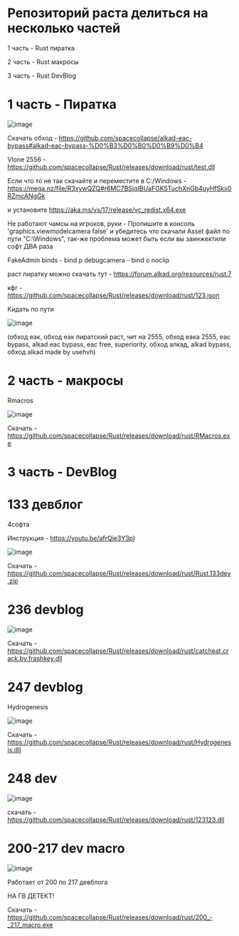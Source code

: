 # Репозиторий раста делиться на несколько частей
1 часть - Rust пиратка

2 часть - Rust макросы

3 часть - Rust DevBlog



# 1 часть - Пиратка

![image](https://github.com/user-attachments/assets/b2bbd6c3-529a-4cb1-a3ea-be676ae20004)

Скачать обход - https://github.com/spacecollapse/alkad-eac-bypass#alkad-eac-bypass-%D0%B3%D0%B0%D0%B9%D0%B4


Vlone 2556 - https://github.com/spacecollapse/Rust/releases/download/rust/test.dll

Если что то не так скачайте и переместите в C:/Windows - https://mega.nz/file/R3xywQZQ#r6MC7BSjqIBUaFGK5TuchXnGb4uyHfSkx0RZmcANgGk

и установите https://aka.ms/vs/17/release/vc_redist.x64.exe

Не работают чамсы на игроков, руки - Пропишите в консоль 'graphics.viewmodelcamera false' и убедитесь что скачали Asset файл по пути "C:\Windows", так-же проблема может быть если вы заинжектили софт ДВА раза


FakeAdmin binds - bind p debugcamera - bind o noclip

раст пиратку можно скачать тут - https://forum.alkad.org/resources/rust.7

кфг - https://github.com/spacecollapse/Rust/releases/download/rust/123.json

Кидать по пути 

![image](https://github.com/spacecollapse/Rust/assets/53594431/e40631bb-579b-4f93-a6fd-ca8ceabf4faa)

(обход еак, обход еак пиратский раст, чит на 2555, обход еака 2555, eac bypass, alkad eac bypass, eac free, superiority, обход алкад, alkad bypass, обход alkad made by usehvh) 

# 2 часть - макросы

Rmacros 

![image](https://github.com/user-attachments/assets/67786344-7a03-49ea-b728-ea56182dc7fb)


Скачать - https://github.com/spacecollapse/Rust/releases/download/rust/RMacros.exe

# 3 часть - DevBlog

# 133 девблог

4софта

Инструкция - https://youtu.be/afrQie3Y3pI 

![image](https://user-images.githubusercontent.com/53594431/198866468-f9fea422-5284-4198-9be1-39be3e7cd507.png)

Скачать - https://github.com/spacecollapse/Rust/releases/download/rust/Rust.133dev.zip


# 236 devblog 

![image](https://github.com/spacecollapse/Rust/assets/53594431/880a4bcf-ace8-4866-ad77-33c3fc5a0d13)


Скачать - https://github.com/spacecollapse/Rust/releases/download/rust/catcheat.crack.by.frashkey.dll


# 247 devblog

Hydrogenesis

![image](https://user-images.githubusercontent.com/53594431/214524142-11c0e58a-7f80-414d-9503-40e3e6d4380d.png)



Скачать - https://github.com/spacecollapse/Rust/releases/download/rust/Hydrogenesis.dll


# 248 dev


![image](https://cdn.discordapp.com/attachments/1062700360080310362/1067770717267054602/image.png)

скачать - https://github.com/spacecollapse/Rust/releases/download/rust/123123.dll

# 200-217 dev macro

![image](https://user-images.githubusercontent.com/53594431/217713475-0d3b6628-bdfb-44cc-af24-e8a1cd4aeb0a.png)


Работает от 200 по 217 девблога

НА ГВ ДЕТЕКТ!

Скачать - https://github.com/spacecollapse/Rust/releases/download/rust/200_-_217_macro.exe
